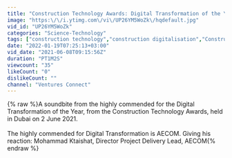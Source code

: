 ```yaml
---
title: "Construction Technology Awards: Digital Transformation of the Year - Highly Commended"
image: "https:\/\/i.ytimg.com\/vi\/UP26YM5WoZk\/hqdefault.jpg"
vid_id: "UP26YM5WoZk"
categories: "Science-Technology"
tags: ["construction technology","construction digitalisation","Construction Technology Festival"]
date: "2022-01-19T07:25:13+03:00"
vid_date: "2021-06-08T09:15:56Z"
duration: "PT1M2S"
viewcount: "35"
likeCount: "0"
dislikeCount: ""
channel: "Ventures Connect"
---
```

{% raw %}A soundbite from the highly commended for the Digital Transformation of the Year, from the Construction Technology Awards, held in Dubai on 2 June 2021.<br /><br />The highly commended for Digital Transformation is AECOM. Giving his reaction: Mohammad Ktaishat, Director Project Delivery Lead, AECOM{% endraw %}
